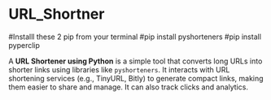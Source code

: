 # URL_Shortner


#Installl these 2 pip from your terminal
 #pip install pyshorteners
 #pip install pyperclip

A **URL Shortener using Python** is a simple tool that converts long URLs into shorter links using libraries like `pyshorteners`. It interacts with URL shortening services (e.g., TinyURL, Bitly) to generate compact links, making them easier to share and manage. It can also track clicks and analytics.
